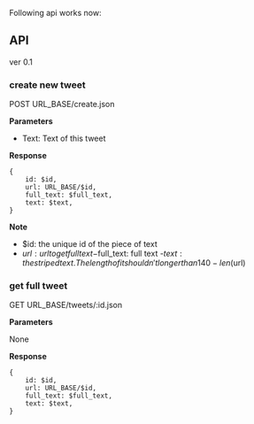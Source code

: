 Following api works now:

## API

ver 0.1

### create new tweet

POST URL_BASE/create.json

**Parameters**

 - Text: Text of this tweet

**Response**

	{
		id: $id,
		url: URL_BASE/$id,
		full_text: $full_text,
		text: $text,
	}

**Note**
	
 - $id: the unique id of the piece of text
 - $url: url to get full text
 -$full_text: full text
 -$text: the striped text. The length of it shouldn't longer than 140 - len($url)

### get full tweet

GET URL_BASE/tweets/:id.json

**Parameters**

 None

**Response**

	{
		id: $id,
		url: URL_BASE/$id,
		full_text: $full_text,
		text: $text,
	}

